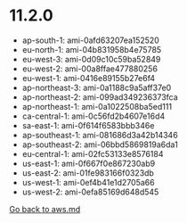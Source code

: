 
 # 11.2.0
- ap-south-1: ami-0afd63207ea152520
- eu-north-1: ami-04b831958b4e75785
- eu-west-3: ami-0d09c10c59ba52849
- eu-west-2: ami-00a8ffae477880256
- eu-west-1: ami-0416e89155b27e6f4
- ap-northeast-3: ami-0a1188c9a5aff37e0
- ap-northeast-2: ami-099ad349236373fca
- ap-northeast-1: ami-0a1022508ba5ed111
- ca-central-1: ami-0c56fd2b4607e16d4
- sa-east-1: ami-0f614f6583bbb346e
- ap-southeast-1: ami-081686d3a42b14346
- ap-southeast-2: ami-06bbd5869819a6da1
- eu-central-1: ami-02fc53133e8576184
- us-east-1: ami-0f667f0e867230ab9
- us-east-2: ami-01fe983166f0323db
- us-west-1: ami-0ef4b41e1d2705a66
- us-west-2: ami-0efa85169d648d545

[Go back to aws.md](../../aws.md) 
